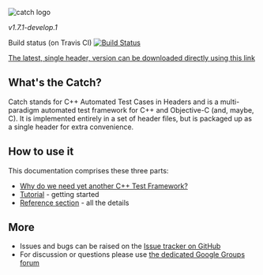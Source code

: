 ![catch logo](catch-logo-small.png)

*v1.7.1-develop.1*

Build status (on Travis CI) [![Build Status](https://travis-ci.org/philsquared/Catch.svg?branch=master)](https://travis-ci.org/philsquared/Catch)

<a href="https://github.com/philsquared/Catch/releases/download/v1.7.1-develop.1/catch.hpp">The latest, single header, version can be downloaded directly using this link</a>

## What's the Catch?

Catch stands for C++ Automated Test Cases in Headers and is a multi-paradigm automated test framework for C++ and Objective-C (and, maybe, C). It is implemented entirely in a set of header files, but is packaged up as a single header for extra convenience.

## How to use it
This documentation comprises these three parts:

* [Why do we need yet another C++ Test Framework?](docs/why-catch.md)
* [Tutorial](docs/tutorial.md) - getting started
* [Reference section](docs/Readme.md) - all the details

## More
* Issues and bugs can be raised on the [Issue tracker on GitHub](https://github.com/philsquared/Catch/issues)
* For discussion or questions please use [the dedicated Google Groups forum](https://groups.google.com/forum/?fromgroups#!forum/catch-forum)
